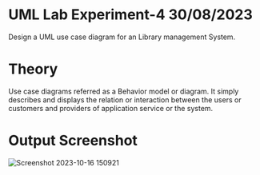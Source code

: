 # UML Lab Experiment-4 30/08/2023
Design a UML use case diagram for an Library management System.
# Theory 
Use case diagrams referred as a Behavior model or diagram. It simply describes and displays the relation or interaction between the users or customers and providers of application service or the system.

# Output Screenshot
![Screenshot 2023-10-16 150921](https://github.com/noor307922/UML/assets/125033135/92239add-784e-4911-9a09-4c914adf68f3)
